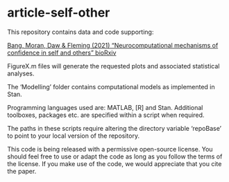# article-self-other

This repository contains data and code supporting:

<a href="https://www.biorxiv.org/content/10.1101/2021.03.05.434065v1">Bang, Moran, Daw & Fleming (2021) “Neurocomputational mechanisms of confidence in self and others” bioRxiv</a>

FigureX.m files will generate the requested plots and associated statistical analyses.

The ‘Modelling’ folder contains computational models as implemented in Stan.

Programming languages used are: MATLAB, [R] and Stan. Additional toolboxes, packages etc. are specified within a script when required.

The paths in these scripts require altering the directory variable ‘repoBase’ to point to your local version of the repository.

This code is being released with a permissive open-source license. You should feel free to use or adapt the code as long as you follow the terms of the license. If you make use of the code, we would appreciate that you cite the paper.
